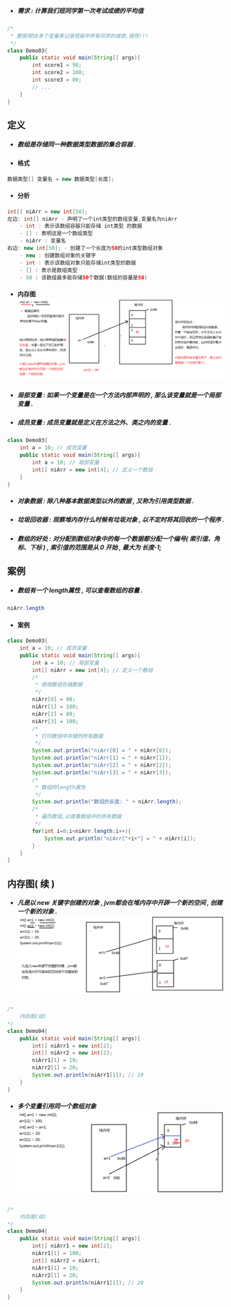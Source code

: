 * ##### 需求 : 计算我们班同学第一次考试成绩的平均值

```java
/*
 * 要使用50多个变量来记录班级中所有同学的成绩,很烦!!!
 */
class Demo03{
    public static void main(String[] args){
        int score1 = 98;
        int score2 = 108;
        int score3 = 89;
        // ...
    }
}
```

## 定义

* ##### 数组是存储同一种数据类型数据的集合容器 .
* #### 格式

```java
数据类型[] 变量名 = new 数据类型[长度];
```

* #### 分析

```java
int[] niArr = new int[50];
左边: int[] niArr - 声明了一个int类型的数组变量,变量名为niArr
    - int : 表示该数组容器只能存储 int类型 的数据
    - [] : 表明这是一个数组类型
    - niArr : 变量名
右边: new int[50]; - 创建了一个长度为50的int类型数组对象
    - new : 创建数组对象的关键字
    - int : 表示该数组对象只能存储int类型的数据
    - [] : 表示是数组类型
    - 50 : 该数组最多能存储50个数据(数组的容量是50)
```

* #### 内存图![](/assets/数组的内存分析1.png)
* ##### 局部变量 : 如果一个变量是在一个方法内部声明的 , 那么该变量就是一个局部变量 .
* ##### 成员变量 : 成员变量就是定义在方法之外、类之内的变量 .

```java
class Demo03{
    int a = 10; // 成员变量
    public static void main(String[] args){
        int a = 10; // 局部变量
        int[] niArr = new int[4]; // 定义一个数组
    }
}
```

* ##### 对象数据 : 除八种基本数据类型以外的数据 , 又称为引用类型数据 .
* ##### 垃圾回收器 : 观察堆内存什么时候有垃圾对象 , 以不定时将其回收的一个程序 .
* ##### 数组的好处 : 对分配到数组对象中的每一个数据都分配一个编号\( 索引值、角标、下标 \) , 索引值的范围是从 0 开始 , 最大为 长度-1;

## 案例

* ##### 数组有一个 length属性 , 可以查看数组的容量 .

```java
niArr.length
```

* #### 案例

```java
class Demo03{
    int a = 10; // 成员变量
    public static void main(String[] args){
        int a = 10; // 局部变量
        int[] niArr = new int[4]; // 定义一个数组
        /*
         * 使用数组存储数据
         */
        niArr[0] = 98;
        niArr[1] = 108;
        niArr[2] = 89;
        niArr[3] = 100;
        /*
         * 打印数组中存储的所有数据
         */
        System.out.println("niArr[0] = " + niArr[0]);
        System.out.println("niArr[1] = " + niArr[1]);
        System.out.println("niArr[2] = " + niArr[2]);
        System.out.println("niArr[3] = " + niArr[3]);
        /*
         * 数组的length属性
         */
        System.out.println("数组的长度: " + niArr.length);
        /* 
         * 遍历数组,以查看数组中的所有数据
         */
        for(int i=0;i<niArr.length;i++){
            System.out.println("niArr["+i+"] = " + niArr[i]);
        }
    }
}
```

## 内存图\( 续 \)

* ##### 凡是以 new 关键字创建的对象 , jvm都会在堆内存中开辟一个新的空间 , 创建一个新的对象 .![](/assets/数组的内存分析2.png)

```java
/*
    内存图(续)
*/
class Demo04{
    public static void main(String[] args){
        int[] niArr1 = new int[2];
        int[] niArr2 = new int[2];
        niArr1[1] = 10;
        niArr2[1] = 20;
        System.out.println(niArr1[1]); // 10
    }
}
```

* ##### 多个变量引用同一个数组对象![](/assets/数组的内存分析3.png)

```java
/*
	内存图(续)
*/
class Demo04{
	public static void main(String[] args){
		int[] niArr1 = new int[2];
		niArr1[1] = 100;
		int[] niArr2 = niArr1;
		niArr1[1] = 10;
		niArr2[1] = 20;
		System.out.println(niArr1[1]); // 20
	}
}
```



